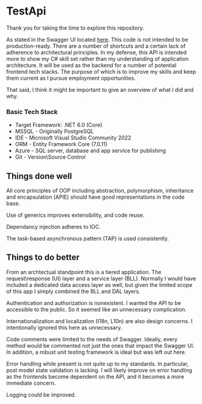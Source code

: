 # TestApi
Thank you for taking the time to explore this repository. 

As stated in the Swagger UI located <a href="https://swcoretestapi.azurewebsites.net/swagger/index.html">here</a>. This code is not intended to be production-ready. There are a number of shortcuts and a certain lack of adherence to architectural principles. In my defense, this API is intended more to show my C# skill set rather than my understanding of application architecture. It will be used as the backend for a number of potential frontend tech stacks. The purpose of which is to improve my skills and keep them current as I pursue employment opportunities.

That said, I think it might be important to give an overview of what I did and why.

### Basic Tech Stack
- Target Framework: .NET 6.0 (Core)
- MSSQL \- Originally PostgreSQL
- IDE \- Microsoft Visual Studio Community 2022 
- ORM \- Entity Framework Core (7.0.11)
- Azure \- SQL server, database and app service for publishing
- Git \- Version\\Source Control


## Things done well
All core principles of OOP including abstraction, polymorphism, inheritance and encapsulation (APIE) should have good representations in the code base. 

Use of generics improves extensibility, and code reuse. 

Dependancy injection adheres to IOC. 

The task-based asynchronous pattern (TAP) is used consistently. 

## Things to do better
From an archtectual standpoint this is a tiered application. The request\\response (UI) layer and a service layer (BLL). Normally I would have included a dedicated data access layer as well, but given the limited scope of this app I simply combined the BLL and DAL layers.

Authentication and authorization is nonexistent. I wanted the API to be accessible to the public. So it seemed like an unnecessary complication.

Internationalization and localization (I18n, L10n) are also design concerns. I intentionally ignored this here as unnecessary. 

Code comments were limited to the needs of Swagger. Ideally, every method would be commented not just the ones that impact the Swagger UI. In addition, a robust unit testing framework is ideal but was left out here.

Error handling while present is not quite up to my standards. In particular, post model state validation is lacking. I will likely improve on error handling as the frontends become dependent on the API, and it becomes a more immediate concern.

Logging could be improved.
